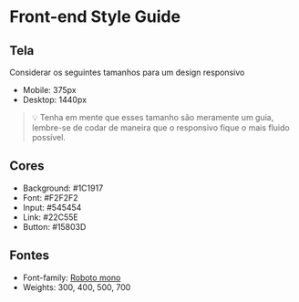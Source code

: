 # Front-end Style Guide

## Tela
Considerar os seguintes tamanhos para um design responsivo

- Mobile: 375px
- Desktop: 1440px

> 💡 Tenha em mente que esses tamanho são meramente um guia, lembre-se de codar de maneira que o responsivo fique o mais fluido possível.

## Cores

- Background: #1C1917
- Font: #F2F2F2
- Input: #545454
- Link: #22C55E
- Button: #15803D

## Fontes

- Font-family: [Roboto mono](https://fonts.google.com/specimen/Roboto+Mono)
- Weights: 300, 400, 500, 700